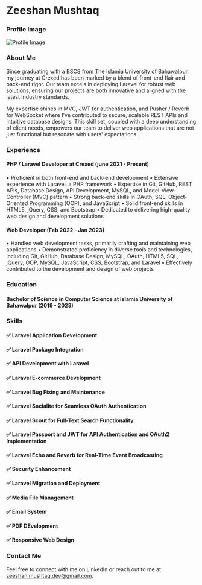 # Zeeshan Mushtaq


### Profile Image

![Profile Image](https://media.licdn.com/dms/image/D4E03AQEguOWOlccrmw/profile-displayphoto-shrink_200_200/0/1699954358678?e=1721865600&v=beta&t=ztbeysxJ7H-YOB2LnHpTh8kUcQ0xWBNO27prvp6uD4I)

### About Me
Since graduating with a BSCS from The Islamia University of Bahawalpur, my journey at Crexed has been marked by a blend of front-end flair and back-end rigor. Our team excels in deploying Laravel for robust web solutions, ensuring our projects are both innovative and aligned with the latest industry standards.

My expertise shines in MVC, JWT for authentication, and Pusher / Reverb for WebSocket where I've contributed to secure, scalable REST APIs and intuitive database designs. This skill set, coupled with a deep understanding of client needs, empowers our team to deliver web applications that are not just functional but resonate with users' expectations.

### Experience
#### PHP / Laravel Developer at Crexed (june 2021 - Present)

• Proficient in both front-end and back-end development
• Extensive experience with Laravel, a PHP framework
• Expertise in Git, GitHub, REST APIs, Database Design, API Development, MySQL, and Model-View- 
 Controller (MVC) pattern
• Strong back-end skills in OAuth, SQL, Object-Oriented Programming (OOP), and JavaScript
• Solid front-end skills in HTML5, jQuery, CSS, and Bootstrap
• Dedicated to delivering high-quality web design and development solutions

#### Web Developer (Feb 2022 - Jan 2023)

• Handled web development tasks, primarily crafting and maintaining web applications
• Demonstrated proficiency in diverse tools and technologies, including Git, GitHub, Database Design, 
 MySQL, OAuth, HTML5, SQL, jQuery, OOP, MySQL, JavaScript, CSS, Bootstrap, and Laravel
• Effectively contributed to the development and design of web projects

### Education
#### Bachelor of Science in Computer Science at Islamia University of Bahawalpur (2019 - 2023)

### Skills
#### ✅ Laravel Application Development 
#### ✅ Laravel Package Integration
#### ✅ API Development with Laravel
#### ✅ Laravel E-commerce Development
#### ✅ Laravel Bug Fixing and Maintenance
#### ✅ Laravel Socialite for Seamless OAuth Authentication
#### ✅ Laravel Scout for Full-Text Search Functionality
#### ✅ Laravel Passport and JWT for API Authentication and OAuth2 Implementation
#### ✅ Laravel Echo and Reverb for Real-Time Event Broadcasting
#### ✅ Security Enhancement
#### ✅ Laravel Migration and Deployment
#### ✅ Media File Management
#### ✅ Email System
#### ✅ PDF DEvelopment
#### ✅ Responsive Web Design

### Contact Me
Feel free to connect with me on LinkedIn or reach out to me at [zeeshan.mushtaq.dev@gmail.com](mailto:zeeshanmushtaqdev786@gmail.com).

